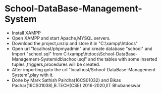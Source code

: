 # School-DataBase-Management-System
* Install XAMPP
* Open XAMPP and start Apache,MYSQL servers.
* Download the project,unzip and store it in "C:\xampp\htdocs"
* Open url "localhost/phpmyadmin" and create database "school" and Import "school.sql" from C:\xampp\htdocs\School-DataBase-Management-System\db\school.sql" and the tables with some inserted tuples ,triggers,procedures will be created.
* After importing goto the url "localhost/School-DataBase-Management-System",play with it.
* Done by Mark Sathish Pairdha(16CS01032) and Bikas Pachar(16CS01038),B.TECH(CSE) 2016-2020,IIT Bhubaneswar
